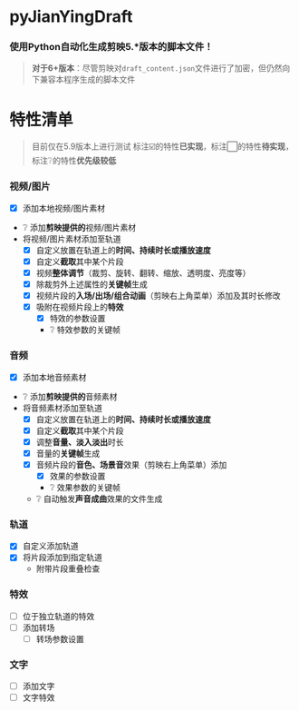 # pyJianYingDraft
### 使用Python自动化生成剪映5.*版本的脚本文件！
> **对于6+版本**：尽管剪映对`draft_content.json`文件进行了加密，但仍然向下兼容本程序生成的脚本文件

# 特性清单
> 目前仅在5.9版本上进行测试
> 标注☑️的特性**已实现**，标注⬜的特性**待实现**，标注❔的特性**优先级较低**

### 视频/图片
- [x] 添加本地视频/图片素材
- ❔ 添加**剪映提供的**视频/图片素材
- 将视频/图片素材添加至轨道
  - [x] 自定义放置在轨道上的**时间、持续时长或播放速度**
  - [x] 自定义**截取**其中某个片段
  - [x] 视频**整体调节**（裁剪、旋转、翻转、缩放、透明度、亮度等）
  - [x] 除裁剪外上述属性的**关键帧**生成
  - [x] 视频片段的**入场/出场/组合动画**（剪映右上角菜单）添加及其时长修改
  - [x] 吸附在视频片段上的**特效**
    - [x] 特效的参数设置
    - ❔ 特效参数的关键帧
### 音频
- [x] 添加本地音频素材
- ❔ 添加**剪映提供的**音频素材
- 将音频素材添加至轨道
  - [x] 自定义放置在轨道上的**时间、持续时长或播放速度**
  - [x] 自定义**截取**其中某个片段
  - [x] 调整**音量、淡入淡出**时长
  - [x] 音量的**关键帧**生成
  - [x] 音频片段的**音色、场景音**效果（剪映右上角菜单）添加
    - [x] 效果的参数设置
    - ❔ 效果参数的关键帧
  - ❔ 自动触发**声音成曲**效果的文件生成
### 轨道
- [x] 自定义添加轨道
- [x] 将片段添加到指定轨道
  - 附带片段重叠检查
### 特效
- [ ] 位于独立轨道的特效
- [ ] 添加转场
  - [ ] 转场参数设置
### 文字
- [ ] 添加文字
- [ ] 文字特效
